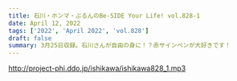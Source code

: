 ```yaml
---
title: 石川・ホンマ・ぶるんのBe-SIDE Your Life! vol.828-1
date: April 12, 2022
tags: ['2022', 'April 2022', 'vol.828']
draft: false
summary: 3月25日収録。石川さんが自由の身に！？赤サインペンが大好きです！
---
```


http://project-phi.ddo.jp/ishikawa/ishikawa828_1.mp3